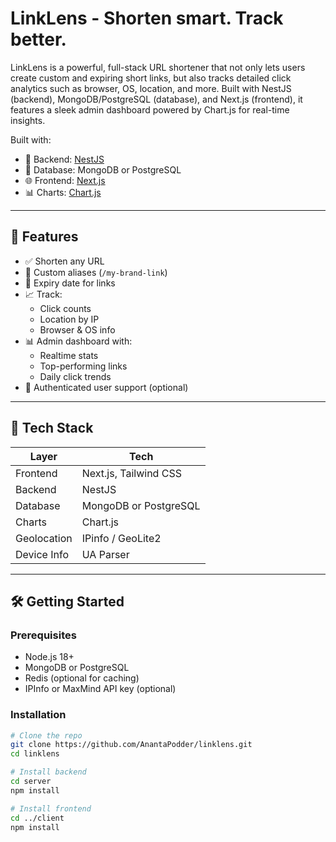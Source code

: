 # LinkLens - Shorten smart. Track better.
LinkLens is a powerful, full-stack URL shortener that not only lets users create custom and expiring short links, but also tracks detailed click analytics such as browser, OS, location, and more. Built with NestJS (backend), MongoDB/PostgreSQL (database), and Next.js (frontend), it features a sleek admin dashboard powered by Chart.js for real-time insights.




Built with:
- 🧠 Backend: [NestJS](https://nestjs.com/)
- 💾 Database: MongoDB or PostgreSQL
- 🌐 Frontend: [Next.js](https://nextjs.org/)
- 📊 Charts: [Chart.js](https://www.chartjs.org/)

---

## 🚀 Features

- ✅ Shorten any URL
- 🔁 Custom aliases (`/my-brand-link`)
- 📆 Expiry date for links
- 📈 Track:
  - Click counts
  - Location by IP
  - Browser & OS info
- 📊 Admin dashboard with:
  - Realtime stats
  - Top-performing links
  - Daily click trends
- 👤 Authenticated user support (optional)

---

## 🧪 Tech Stack

| Layer        | Tech                  |
|--------------|-----------------------|
| Frontend     | Next.js, Tailwind CSS |
| Backend      | NestJS                |
| Database     | MongoDB or PostgreSQL |
| Charts       | Chart.js              |
| Geolocation  | IPinfo / GeoLite2     |
| Device Info  | UA Parser             |

---

## 🛠️ Getting Started

### Prerequisites
- Node.js 18+
- MongoDB or PostgreSQL
- Redis (optional for caching)
- IPInfo or MaxMind API key (optional)

### Installation

```bash
# Clone the repo
git clone https://github.com/AnantaPodder/linklens.git
cd linklens

# Install backend
cd server
npm install

# Install frontend
cd ../client
npm install
